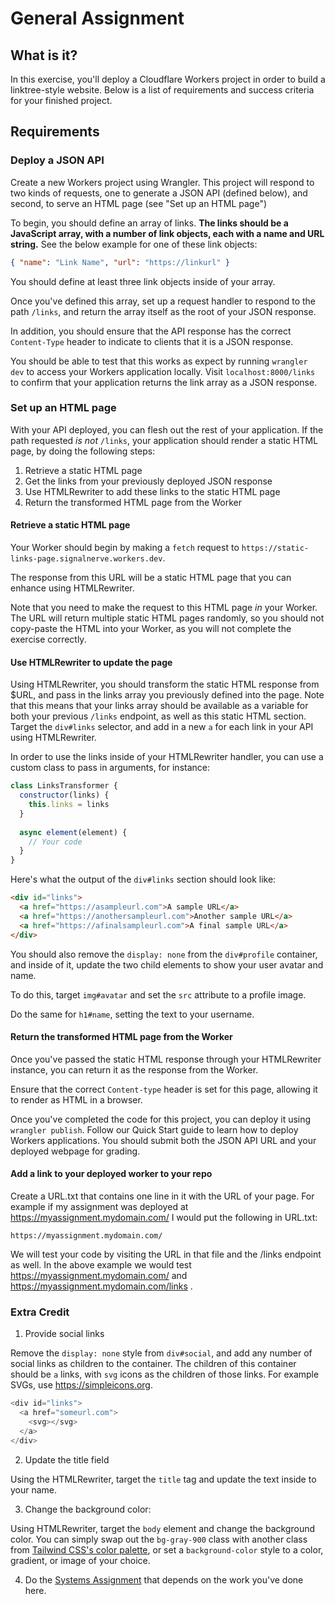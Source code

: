 # General Assignment

## What is it?

In this exercise, you'll deploy a Cloudflare Workers project in order to build a linktree-style website. Below is a list of requirements and success criteria for your finished project.

## Requirements

### Deploy a JSON API
Create a new Workers project using Wrangler. This project will respond to two kinds of requests, one to generate a JSON API (defined below), and second, to serve an HTML page (see "Set up an HTML page")

To begin, you should define an array of links. **The links should be a JavaScript array, with a number of link objects, each with a name and URL string.** See the below example for one of these link objects:

```json
{ "name": "Link Name", "url": "https://linkurl" }
```

You should define at least three link objects inside of your array.

Once you've defined this array, set up a request handler to respond to the path `/links`, and return the array itself as the root of your JSON response.

In addition, you should ensure that the API response has the correct `Content-Type` header to indicate to clients that it is a JSON response.

You should be able to test that this works as expect by running `wrangler dev` to access your Workers application locally. Visit `localhost:8000/links` to confirm that your application returns the link array as a JSON response.

### Set up an HTML page
With your API deployed, you can flesh out the rest of your application. If the path requested _is not_ `/links`, your application should render a static HTML page, by doing the following steps:

1. Retrieve a static HTML page
2. Get the links from your previously deployed JSON response
3. Use HTMLRewriter to add these links to the static HTML page
4. Return the transformed HTML page from the Worker

#### Retrieve a static HTML page
Your Worker should begin by making a `fetch` request to `https://static-links-page.signalnerve.workers.dev`.

The response from this URL will be a static HTML page that you can enhance using HTMLRewriter. 

Note that you need to make the request to this HTML page _in_ your Worker. The URL will return multiple static HTML pages randomly, so you should not copy-paste the HTML into your Worker, as you will not complete the exercise correctly.

#### Use HTMLRewriter to update the page
Using HTMLRewriter, you should transform the static HTML response from $URL, and pass in the links array you previously defined into the page. Note that this means that your links array should be available as a variable for both your previous `/links` endpoint, as well as this static HTML section. Target the `div#links` selector, and add in a new `a` for each link in your API using HTMLRewriter. 

In order to use the links inside of your HTMLRewriter handler, you can use a custom class to pass in arguments, for instance:

```js
class LinksTransformer {
  constructor(links) {
    this.links = links
  }
  
  async element(element) {
    // Your code
  }
}
```

Here's what the output of the `div#links` section should look like:

```html
<div id="links">
  <a href="https://asampleurl.com">A sample URL</a>
  <a href="https://anothersampleurl.com">Another sample URL</a>
  <a href="https://afinalsampleurl.com">A final sample URL</a>
</div>
```

You should also remove the `display: none` from the `div#profile` container, and inside of it, update the two child elements to show your user avatar and name.

To do this, target `img#avatar` and set the `src` attribute to a profile image.

Do the same for `h1#name`, setting the text to your username.

#### Return the transformed HTML page from the Worker

Once you've passed the static HTML response through your HTMLRewriter instance, you can return it as the response from the Worker. 

Ensure that the correct `Content-type` header is set for this page, allowing it to render as HTML in a browser.

Once you've completed the code for this project, you can deploy it using `wrangler publish`. Follow our Quick Start guide to learn how to deploy Workers applications. You should submit both the JSON API URL and your deployed webpage for grading.

#### Add a link to your deployed worker to your repo

Create a URL.txt that contains one line in it with the URL of your page.  For example if my assignment was deployed at https://myassignment.mydomain.com/ I would put the following in URL.txt:

```
https://myassignment.mydomain.com/
```

We will test your code by visiting the URL in that file and the /links endpoint as well.  In the above example we would test https://myassignment.mydomain.com/ and https://myassignment.mydomain.com/links .

### Extra Credit
1. Provide social links

Remove the `display: none` style from `div#social`, and add any number of social links as children to the container. The children of this container should be `a` links, with `svg` icons as the children of those links. For example SVGs, use https://simpleicons.org.

```js
<div id="links">
  <a href="someurl.com">
    <svg></svg>
  </a>
</div>
```

2. Update the title field

Using the HTMLRewriter, target the `title` tag and update the text inside to your name.

3. Change the background color:

Using HTMLRewriter, target the `body` element and change the background color. You can simply swap out the `bg-gray-900` class with another class from [Tailwind CSS's color palette](https://tailwindcss.com/docs/customizing-colors), or set a `background-color` style to a color, gradient, or image of your choice.

4. Do the [Systems Assignment](https://github.com/cloudflare-hiring/cloudflare-2020-systems-engineering-assignment) that depends on the work you've done here.
